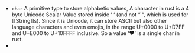 - ``char``
  A primitive type to store alphabetic values, A character in rust is a 4 byte Unicode Scalar Value stored inside ‘ ‘ (and not “ “, which is used for [[String]]s). Since it is Unicode, it can store ASCII but also other language characters and even emojis,
  in the range U+0000 to U+D7FF and U+E000 to U+10FFFF inclusive. So a value ‘❤️’ is a single char in rust.
-